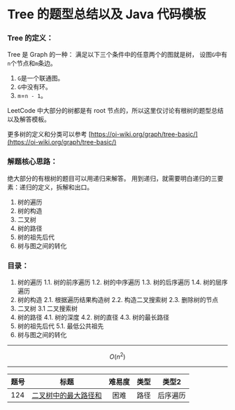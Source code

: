 

# Tree 的题型总结以及 Java 代码模板

### Tree 的定义：


 Tree 是 Graph 的一种：
 满足以下三个条件中的任意两个的图就是树， 设图` G `中有` n `个节点和` m `条边。

  1. ` G `是一个联通图。
  2. ` G `中没有环。
  3. ` m `=` n - 1 `。

 LeetCode 中大部分的树都是有 root 节点的，所以这里仅讨论有根树的题型总结以及解答模板。

 更多树的定义和分类可以参考 [https://oi-wiki.org/graph/tree-basic/](https://oi-wiki.org/graph/tree-basic/)

### 解题核心思路： 

 绝大部分的有根树的题目可以用递归来解答。
 用到递归，就需要明白递归的三要素：递归的定义，拆解和出口。

1. 树的遍历
2. 树的构造
3. 二叉树
4. 树的路径
5. 树的祖先后代
6. 树与图之间的转化 

### 目录：

  1. 树的遍历
     1.1. 树的前序遍历
       1.2. 树的中序遍历
       1.3. 树的后序遍历 
       1.4. 树的层序遍历
  2. 树的构造
     2.1. 根据遍历结果构造树
       2.2. 构造二叉搜索树
       2.3. 删除树的节点
  3. 二叉树
     3.1 二叉搜索树
  4. 树的路径
     4.1. 树的深度
       4.2. 树的直径
       4.3. 树的最长路径
  5. 树的祖先后代
     5.1. 最低公共祖先 
  6. 树与图之间的转化 

---

$$
O(n^2)
$$



---


| 题号 |                             标题                             | 难易度 | 类型 |  类型2   |
| :--- | :----------------------------------------------------------: | :----: | :--: | :------: |
| 124  | [二叉树中的最大路径和](https://leetcode-cn.com/problems/binary-tree-maximum-path-sum/) |  困难  | 路径 | 后序遍历 |